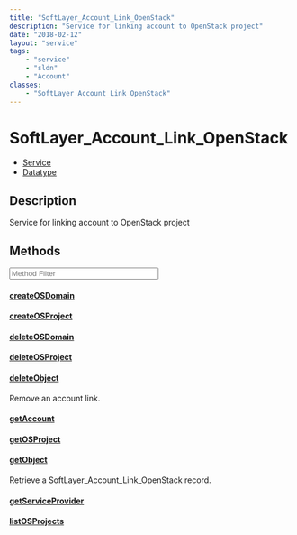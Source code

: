 ```yaml
---
title: "SoftLayer_Account_Link_OpenStack"
description: "Service for linking account to OpenStack project"
date: "2018-02-12"
layout: "service"
tags:
    - "service"
    - "sldn"
    - "Account"
classes:
    - "SoftLayer_Account_Link_OpenStack"
---
```

# SoftLayer_Account_Link_OpenStack
<div id='service-datatype'>
    <ul id='sldn-reference-tabs'>
    <li id='service'> <a href='/reference/services/SoftLayer_Account_Link_OpenStack' >Service</a></li>    <li id='datatype'> <a href='/reference/datatypes/SoftLayer_Account_Link_OpenStack' >Datatype</a></li>
    </ul>
</div>

## Description


Service for linking account to OpenStack project 



        
<div id="properties" class="content service-content">

## Methods

<div class="view-filters">
    <div class="clearfix">
        <div class="search-input-box">
            <input placeholder="Method Filter" onkeyup="titleSearch(inputId='edit-combine', divId='method-div', elementClass='method-row')" 
                type="text" id="edit-combine" value="" size="30" maxlength="128" class="form-text">
        </div>
    </div>
</div>

<div id="method-div">

<div class="method-row">

#### [createOSDomain](/reference/services/SoftLayer_Account_Link_OpenStack/createOSDomain)


</div>

<div class="method-row">

#### [createOSProject](/reference/services/SoftLayer_Account_Link_OpenStack/createOSProject)


</div>

<div class="method-row">

#### [deleteOSDomain](/reference/services/SoftLayer_Account_Link_OpenStack/deleteOSDomain)


</div>

<div class="method-row">

#### [deleteOSProject](/reference/services/SoftLayer_Account_Link_OpenStack/deleteOSProject)


</div>

<div class="method-row">

#### [deleteObject](/reference/services/SoftLayer_Account_Link_OpenStack/deleteObject)
Remove an account link.

</div>

<div class="method-row">

#### [getAccount](/reference/services/SoftLayer_Account_Link_OpenStack/getAccount)


</div>

<div class="method-row">

#### [getOSProject](/reference/services/SoftLayer_Account_Link_OpenStack/getOSProject)


</div>

<div class="method-row">

#### [getObject](/reference/services/SoftLayer_Account_Link_OpenStack/getObject)
Retrieve a SoftLayer_Account_Link_OpenStack record.

</div>

<div class="method-row">

#### [getServiceProvider](/reference/services/SoftLayer_Account_Link_OpenStack/getServiceProvider)


</div>

<div class="method-row">

#### [listOSProjects](/reference/services/SoftLayer_Account_Link_OpenStack/listOSProjects)


</div>
</div>

</div>

